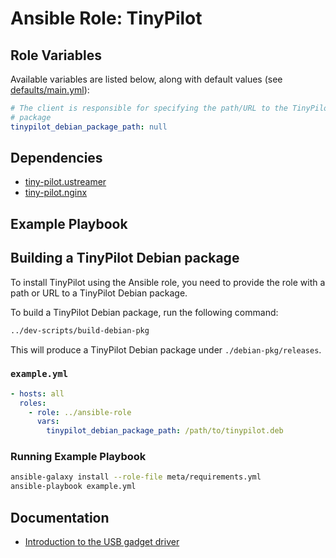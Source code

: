 # Ansible Role: TinyPilot

## Role Variables

Available variables are listed below, along with default values (see [defaults/main.yml](defaults/main.yml)):

```yaml
# The client is responsible for specifying the path/URL to the TinyPilot Debian
# package
tinypilot_debian_package_path: null
```

## Dependencies

- [tiny-pilot.ustreamer](https://github.com/tiny-pilot/ansible-role-ustreamer)
- [tiny-pilot.nginx](https://github.com/tiny-pilot/ansible-role-nginx)

## Example Playbook

## Building a TinyPilot Debian package

To install TinyPilot using the Ansible role, you need to provide the role with a path or URL to a TinyPilot Debian package.

To build a TinyPilot Debian package, run the following command:

```bash
../dev-scripts/build-debian-pkg
```

This will produce a TinyPilot Debian package under `./debian-pkg/releases`.

### `example.yml`

```yaml
- hosts: all
  roles:
    - role: ../ansible-role
      vars:
        tinypilot_debian_package_path: /path/to/tinypilot.deb
```

### Running Example Playbook

```bash
ansible-galaxy install --role-file meta/requirements.yml
ansible-playbook example.yml
```

## Documentation

- [Introduction to the USB gadget driver](docs/usb-gadget-driver.md)
